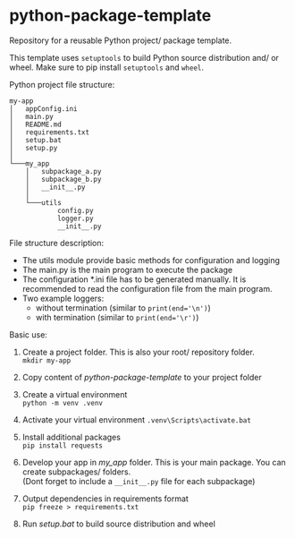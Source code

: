 # python-package-template
Repository for a reusable Python project/ package template. 

This template uses ```setuptools``` to build Python source distribution and/ or wheel. 
Make sure to pip install ```setuptools``` and ```wheel```.

Python project file structure:  

```
my-app
│   appConfig.ini
│   main.py
│   README.md
│   requirements.txt
│   setup.bat
│   setup.py
│
└───my_app
    │   subpackage_a.py
    │   subpackage_b.py
    │   __init__.py
    │
    └───utils
            config.py
            logger.py
            __init__.py
```

File structure description:
- The utils module provide basic methods for configuration and logging 
- The main.py is the main program to execute the package
- The configuration *.ini file has to be generated manually. It is recommended to read the configuration file from the main program.
- Two example loggers: 
  - without termination (similar to ```print(end='\n')```)
  - with termination (similar to ```print(end='\r')```)

Basic use:  
1. Create a project folder. This is also your root/ repository folder.    
```mkdir my-app```

2. Copy content of *python-package-template* to your project folder  

3. Create a virtual environment   
```python -m venv .venv```

5. Activate your virtual environment
```.venv\Scripts\activate.bat```

5. Install additional packages  
```pip install requests```

6. Develop your app in *my_app* folder. This is your main package. You can create subpackages/ folders.   
(Dont forget to include a ```__init__.py``` file for each subpackage) 

7. Output dependencies in requirements format  
```pip freeze > requirements.txt```

8. Run *setup.bat* to build source distribution and wheel   
